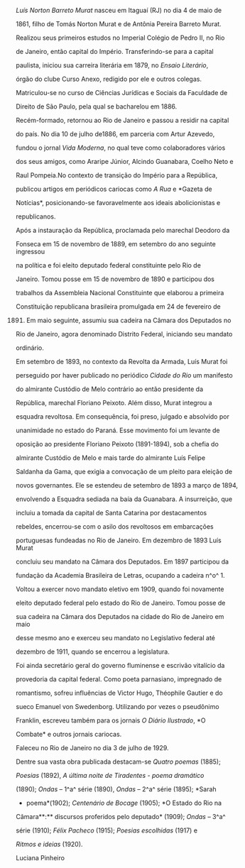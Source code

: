 

*Luís Norton Barreto Murat* nasceu em Itaguaí (RJ) no dia 4 de maio de

1861, filho de Tomás Norton Murat e de Antônia Pereira Barreto Murat.



Realizou seus primeiros estudos no Imperial Colégio de Pedro II, no Rio

de Janeiro, então capital do Império. Transferindo-se para a capital

paulista, iniciou sua carreira literária em 1879, no *Ensaio Literário*,

órgão do clube Curso Anexo, redigido por ele e outros colegas.

Matriculou-se no curso de Ciências Jurídicas e Sociais da Faculdade de

Direito de São Paulo, pela qual se bacharelou em 1886.



Recém-formado, retornou ao Rio de Janeiro e passou a residir na capital

do país. No dia 10 de julho de1886, em parceria com Artur Azevedo,

fundou o jornal *Vida Moderna*, no qual teve como colaboradores vários

dos seus amigos, como Araripe Júnior, Alcindo Guanabara, Coelho Neto e

Raul Pompeia.No contexto de transição do Império para a República,

publicou artigos em periódicos cariocas como *A Rua* e *Gazeta de

Notícias*, posicionando-se favoravelmente aos ideais abolicionistas e

republicanos.



Após a instauração da República, proclamada pelo marechal Deodoro da

Fonseca em 15 de novembro de 1889, em setembro do ano seguinte ingressou

na política e foi eleito deputado federal constituinte pelo Rio de

Janeiro. Tomou posse em 15 de novembro de 1890 e participou dos

trabalhos da Assembleia Nacional Constituinte que elaborou a primeira

Constituição republicana brasileira promulgada em 24 de fevereiro de

1891. Em maio seguinte, assumiu sua cadeira na Câmara dos Deputados no

Rio de Janeiro, agora denominado Distrito Federal, iniciando seu mandato

ordinário.



Em setembro de 1893, no contexto da Revolta da Armada, Luís Murat foi

perseguido por haver publicado no periódico *Cidade do Rio* um manifesto

do almirante Custódio de Melo contrário ao então presidente da

República, marechal Floriano Peixoto. Além disso, Murat integrou a

esquadra revoltosa. Em consequência, foi preso, julgado e absolvido por

unanimidade no estado do Paraná. Esse movimento foi um levante de

oposição ao presidente Floriano Peixoto (1891-1894), sob a chefia do

almirante Custódio de Melo e mais tarde do almirante Luís Felipe

Saldanha da Gama, que exigia a convocação de um pleito para eleição de

novos governantes. Ele se estendeu de setembro de 1893 a março de 1894,

envolvendo a Esquadra sediada na baía da Guanabara. A insurreição, que

incluiu a tomada da capital de Santa Catarina por destacamentos

rebeldes, encerrou-se com o asilo dos revoltosos em embarcações

portuguesas fundeadas no Rio de Janeiro. Em dezembro de 1893 Luís Murat

concluiu seu mandato na Câmara dos Deputados. Em 1897 participou da

fundação da Academia Brasileira de Letras, ocupando a cadeira n^o^ 1.



Voltou a exercer novo mandato eletivo em 1909, quando foi novamente

eleito deputado federal pelo estado do Rio de Janeiro. Tomou posse de

sua cadeira na Câmara dos Deputados na cidade do Rio de Janeiro em maio

desse mesmo ano e exerceu seu mandato no Legislativo federal até

dezembro de 1911, quando se encerrou a legislatura.



Foi ainda secretário geral do governo fluminense e escrivão vitalício da

provedoria da capital federal. Como poeta parnasiano, impregnado de

romantismo, sofreu influências de Victor Hugo, Théophile Gautier e do

sueco Emanuel von Swedenborg. Utilizando por vezes o pseudônimo

Franklin, escreveu também para os jornais *O Diário Ilustrado*, *O

Combate* e outros jornais cariocas.



Faleceu no Rio de Janeiro no dia 3 de julho de 1929.



Dentre sua vasta obra publicada destacam-se *Quatro poemas* (1885);

*Poesias* (1892), *A última noite de Tiradentes - poema dramático*

(1890); *Ondas* – 1^a^ série (1890), *Ondas –* 2^a^ série (1895); *Sarah

- poema*(1902); *Centenário de Bocage* (1905); *O Estado do Rio na

Câmara**:** discursos proferidos pelo deputado* (1909); *Ondas –* 3^a^

série (1910); *Félix Pacheco* (1915); *Poesias escolhidas* (1917) e

*Ritmos e ideias* (1920).



Luciana Pinheiro



